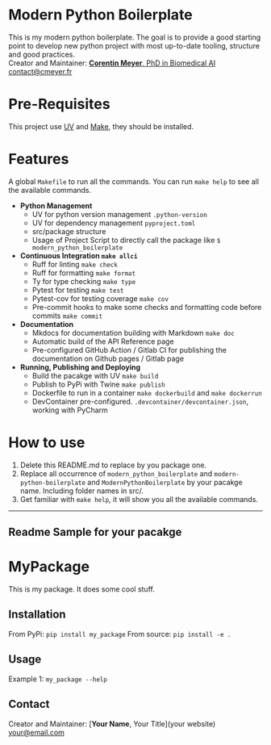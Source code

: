 # Modern Python Boilerplate
This is my modern python boilerplate. The goal is to provide a good starting point to develop new python project with most up-to-date tooling, structure and good practices.  
Creator and Maintainer: [**Corentin Meyer**, PhD in Biomedical AI](https://cmeyer.fr) <contact@cmeyer.fr>    

# Pre-Requisites
This project use [UV](https://github.com/astral-sh/uv) and [Make](https://gnuwin32.sourceforge.net/packages/make.htm), they should be installed.  

# Features
A global `Makefile` to run all the commands. You can run `make help` to see all the available commands.

- **Python Management**
    - UV for python version management `.python-version`
    - UV for dependency management `pyproject.toml`
    - src/package structure
    - Usage of Project Script to directly call the package like `$ modern_python_boilerplate`
- **Continuous Integration `make allci`**
  - Ruff for linting `make check`
  - Ruff for formatting `make format`
  - Ty for type checking `make type`
  - Pytest for testing `make test`
  - Pytest-cov for testing coverage `make cov`
  - Pre-commit hooks to make some checks and formatting code before commits `make commit`
- **Documentation**
  - Mkdocs for documentation building with Markdown `make doc`
  - Automatic build of the API Reference page
  - Pre-configured GitHub Action / Gitlab CI for publishing the documentation on Github pages / Gitlab page
- **Running, Publishing and Deploying**
  - Build the pacakge with UV `make build`
  - Publish to PyPi with Twine `make publish`
  - Dockerfile to run in a container `make dockerbuild` and `make dockerrun`
  - DevContainer pre-configured. `.devcontainer/devcontainer.json`, working with PyCharm

# How to use
1. Delete this README.md to replace by you package one.
2. Replace all occurrence of `modern_python_boilerplate` and `modern-python-boilerplate` and `ModernPythonBoilerplate` by your pacakge name. Including folder names in src/.
3. Get familiar with `make help`, it will show you all the available commands.

***

## Readme Sample for your pacakge

# MyPackage
This is my package. It does some cool stuff.

## Installation
From PyPi: `pip install my_package`
From source: `pip install -e .`

## Usage
Example 1: `my_package --help`

## Contact
Creator and Maintainer: [**Your Name**, Your Title](your website) <your@email.com>
